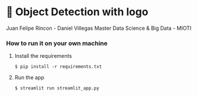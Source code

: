 # 🎈 Object Detection with logo

Juan Felipe Rincon - Daniel Villegas
Master Data Science & Big Data - MIOTI

### How to run it on your own machine

1. Install the requirements

   ```
   $ pip install -r requirements.txt
   ```

2. Run the app

   ```
   $ streamlit run streamlit_app.py
   ```
